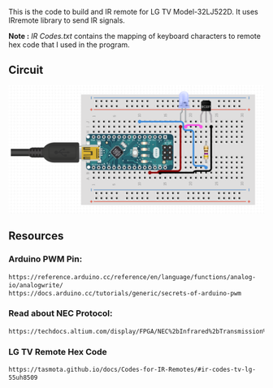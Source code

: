 This is the code to build and IR remote for LG TV Model-32LJ522D. It uses IRremote library to send IR signals.

**Note :** *IR Codes.txt* contains the mapping of keyboard characters to remote hex code that I used in the program. 

## **Circuit**
![Circuit Image](./Circuit.png)

## **Resources**
### Arduino PWM Pin:
    https://reference.arduino.cc/reference/en/language/functions/analog-io/analogwrite/
    https://docs.arduino.cc/tutorials/generic/secrets-of-arduino-pwm

### Read about NEC Protocol: 
    https://techdocs.altium.com/display/FPGA/NEC%2bInfrared%2bTransmission%2bProtocol

### LG TV Remote Hex Code
    https://tasmota.github.io/docs/Codes-for-IR-Remotes/#ir-codes-tv-lg-55uh8509

